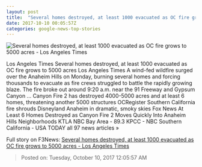 ```yaml
---
layout: post
title:  "Several homes destroyed, at least 1000 evacuated as OC fire grows to 5000 acres - Los Angeles Times"
date: 2017-10-10 00:05:57Z
categories: google-news-top-stories
---
```


![Several homes destroyed, at least 1000 evacuated as OC fire grows to 5000 acres - Los Angeles Times](http://www.trbimg.com/img-59dbd324/turbine/la-me-anaheim-hills-fire-20171009)

Los Angeles Times Several homes destroyed, at least 1000 evacuated as OC fire grows to 5000 acres Los Angeles Times A wind-fed wildfire surged over the Anaheim Hills on Monday, burning several homes and forcing thousands to evacuate as fire crews struggled to battle the rapidly growing blaze. The fire broke out around 9:20 a.m. near the 91 Freeway and Gypsum Canyon ... Canyon Fire 2 has destroyed 4000-5000 acres and at least 6 homes, threatening another 5000 structures OCRegister Southern California fire shrouds Disneyland Anaheim in dramatic, smoky skies Fox News At Least 6 Homes Destroyed as Canyon Fire 2 Moves Quickly Into Anaheim Hills Neighborhoods KTLA NBC Bay Area - 89.3 KPCC - NBC Southern California - USA TODAY all 97 news articles »


Full story on F3News: [Several homes destroyed, at least 1000 evacuated as OC fire grows to 5000 acres - Los Angeles Times](http://www.f3nws.com/n/uEgee)

> Posted on: Tuesday, October 10, 2017 12:05:57 AM
